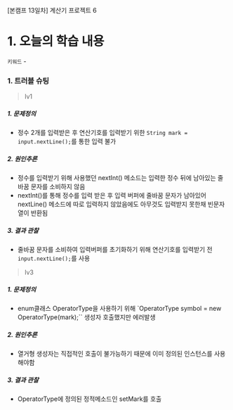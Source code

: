 [본캠프 13일차] 계산기 프로젝트 6

# 1. 오늘의 학습 내용
`키워드` - 

### 1. 트러블 슈팅

> lv1
##### 1. 문제정의
- 정수 2개를 입력받은 후 연산기호를 입력받기 위한 `String mark = input.nextLine();`를 통한 입력 불가
##### 2. 원인추론
- 정수를 입력받기 위해 사용했던 nextInt() 메소드는 입력한 정수 뒤에 남아있는 줄바꿈 문자를 소비하지 않음
- nextInt()를 통해 정수를 입력 받은 후 입력 버퍼에 줄바꿈 문자가 남아있어 nextLine() 메소드에 따로 입력하지 않았음에도 아무것도 입력받지 못한채 빈문자열이 반환됨
##### 3. 결과 관찰
- 줄바꿈 문자를 소비하여 입력버퍼를 초기화하기 위해 연산기호를 입력받기 전 `input.nextLine();`를 사용

> lv3
##### 1. 문제정의
- enum클래스 OperatorType을 사용하기 위해 `OperatorType symbol = new OperatorType(mark);`` 생성자 호출했지만 에러발생
##### 2. 원인추론
- 열거형 생성자는 직접적인 호출이 불가능하기 때문에 이미 정의된 인스턴스를 사용해야함
##### 3. 결과 관찰
- OperatorType에 정의된 정적메소드인 setMark를 호출


